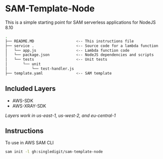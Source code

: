 # SAM-Template-Node

This is a simple starting point for SAM serverless applications for NodeJS 8.10

```bash
.
├── README.MD                   <-- This instructions file
├── service .                   <-- Source code for a lambda function
│   └── app.js                  <-- Lambda function code
│   └── package.json            <-- NodeJS dependencies and scripts
│   └── tests                   <-- Unit tests
│       └── unit
│           └── test-handler.js
├── template.yaml               <-- SAM template
```

## Included Layers
- AWS-SDK
- AWS-XRAY-SDK

*Layers work in us-east-1, us-west-2, and eu-central-1*

## Instructions
To use in AWS SAM CLI
```bash
sam init -l gh:singledigit/sam-template-node
```